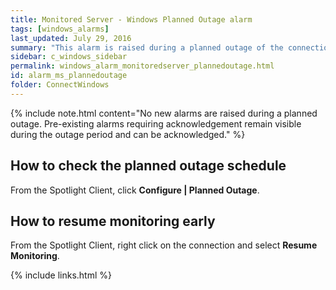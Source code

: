 ```yaml
---
title: ﻿Monitored Server - Windows Planned Outage alarm
tags: [windows_alarms]
last_updated: July 29, 2016
summary: "This alarm is raised during a planned outage of the connection. Spotlight will resume monitoring the service at the end of the planned outage period."
sidebar: c_windows_sidebar
permalink: windows_alarm_monitoredserver_plannedoutage.html
id: alarm_ms_plannedoutage
folder: ConnectWindows
---
```




{% include note.html content="No new alarms are raised during a planned outage. Pre-existing alarms requiring acknowledgement remain visible during the outage period and can be acknowledged." %}


## How to check the planned outage schedule

From the Spotlight Client, click **Configure \| Planned Outage**.

## How to resume monitoring early

From the Spotlight Client, right click on the connection and select **Resume Monitoring**.

{% include links.html %}
